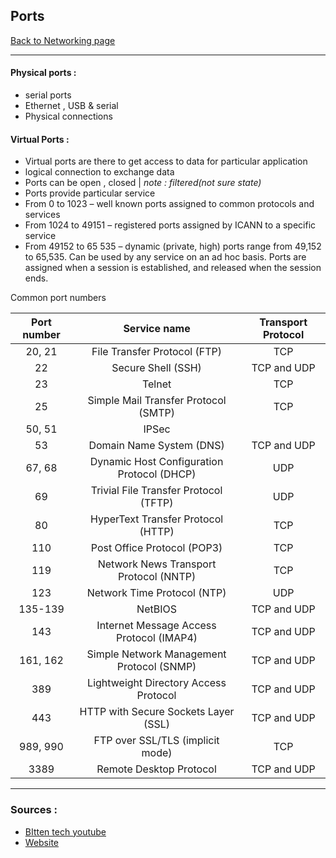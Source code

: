 ## Ports
[Back to Networking page](./index.md)

---

#### Physical ports :
- serial ports
- Ethernet , USB & serial
- Physical connections

#### Virtual Ports : 
- Virtual ports are there to get access to data for particular application
- logical connection to exchange data
- Ports can be open , closed  | *note : filtered(not sure state)*
- Ports provide particular service
-   From 0 to 1023 – well known ports assigned to common protocols and services
-   From 1024 to 49151 – registered ports assigned by ICANN to a specific service
-   From 49152 to 65 535 – dynamic (private, high) ports range from 49,152 to 65,535. Can be used by any service on an ad hoc basis. Ports are assigned when a session is established, and released when the session ends.

Common port numbers 

|Port number|Service name|Transport Protocol|
|:-:|:-:|:-:|
|20, 21|File Transfer Protocol (FTP)|TCP|
|22|Secure Shell (SSH)|TCP and UDP|
|23|Telnet|TCP|
|25|Simple Mail Transfer Protocol (SMTP)|TCP|
|50, 51|IPSec||
|53|Domain Name System (DNS)|TCP and UDP|
|67, 68|Dynamic Host Configuration Protocol (DHCP)|UDP|
|69|Trivial File Transfer Protocol (TFTP)|UDP|
|80|HyperText Transfer Protocol (HTTP)|TCP|
|110|Post Office Protocol (POP3)|TCP|
|119|Network News Transport Protocol (NNTP)|TCP|
|123|Network Time Protocol (NTP)|UDP|
|135-139|NetBIOS|TCP and UDP|
|143|Internet Message Access Protocol (IMAP4)|TCP and UDP|
|161, 162|Simple Network Management Protocol (SNMP)|TCP and UDP|
|389|Lightweight Directory Access Protocol|TCP and UDP|
|443|HTTP with Secure Sockets Layer (SSL)|TCP and UDP|
|989, 990|FTP over SSL/TLS (implicit mode)|TCP|
|3389|Remote Desktop Protocol|TCP and UDP|

---

### Sources :
- [BItten tech youtube](https://www.youtube.com/watch?v=R_cYrZhtXFk&ab_channel=BittenTech)
- [Website](https://www.utilizewindows.com/list-of-common-network-port-numbers/)
